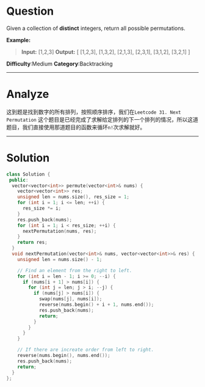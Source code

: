 
# Question

Given a collection of  **distinct**  integers, return all possible permutations.

**Example:**

> **Input:** [1,2,3]
> **Output:**
> [
>  [1,2,3],
>  [1,3,2],
>  [2,1,3],
>  [2,3,1],
>  [3,1,2],
>  [3,2,1]
> ]

**Difficulty**:Medium
**Category**:Backtracking  


------------

# Analyze

这到题是找到数字的所有排列，按照顺序排序，我们在`Leetcode 31. Next Permutation` 这个题目是已经完成了求解给定排列的下一个排列的情况，所以这道题目，我们直接使用那道题目的函数来循环`n!`次求解就好。

------------

# Solution

```cpp
class Solution {
 public:
  vector<vector<int>> permute(vector<int>& nums) {
    vector<vector<int>> res;
    unsigned len = nums.size(), res_size = 1;
    for (int i = 1; i <= len; ++i) {
      res_size *= i;
    }
    res.push_back(nums);
    for (int i = 1; i < res_size; ++i) {
      nextPermutation(nums, res);
    }
    return res;
  }
  void nextPermutation(vector<int>& nums, vector<vector<int>>& res) {
    unsigned len = nums.size() - 1;

    // Find an element from the right to left.
    for (int i = len - 1; i >= 0; --i) {
      if (nums[i + 1] > nums[i]) {
        for (int j = len; j > i; --j) {
          if (nums[j] > nums[i]) {
            swap(nums[j], nums[i]);
            reverse(nums.begin() + i + 1, nums.end());
            res.push_back(nums);
            return;
          }
        }
      }
    }

    // If there are increate order from left to right.
    reverse(nums.begin(), nums.end());
    res.push_back(nums);
    return;
  }
};
```